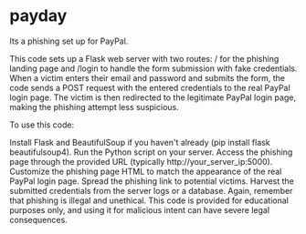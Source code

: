 # payday
Its a phishing set up for PayPal.


This code sets up a Flask web server with two routes: / for the phishing landing page and /login to handle the form submission with fake credentials. When a victim enters their email and password and submits the form, the code sends a POST request with the entered credentials to the real PayPal login page. The victim is then redirected to the legitimate PayPal login page, making the phishing attempt less suspicious.

To use this code:

Install Flask and BeautifulSoup if you haven't already (pip install flask beautifulsoup4).
Run the Python script on your server.
Access the phishing page through the provided URL (typically http://your_server_ip:5000).
Customize the phishing page HTML to match the appearance of the real PayPal login page.
Spread the phishing link to potential victims.
Harvest the submitted credentials from the server logs or a database.
Again, remember that phishing is illegal and unethical. This code is provided for educational purposes only, and using it for malicious intent can have severe legal consequences.
